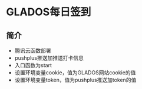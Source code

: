 # GLADOS每日签到

## 简介

- 腾讯云函数部署
- pushplus推送加推送打卡信息
- 入口函数为start
- 设置环境变量cookie，值为GLADOS网站cookie的值
- 设置环境变量token，值为pushplus推送加token的值
